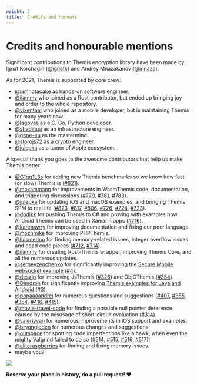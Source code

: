 ```yaml
---
weight: 3
title:  Credits and honours
---
```


# Credits and honourable mentions

Significant contributions to Themis encryption library have been made
by Ignat Korchagin ([@ignatk](https://github.com/ignatk))
and Andrey Mnazakanov ([@mnaza](https://www.github.com/mnaza)).

As for 2021, Themis is supported by core crew:

- [@iamnotacake](https://github.com/iamnotacake) as hands-on software engineer.
- [@ilammy](https://github.com/ilammy) who joined as a Rust contributor,
  but ended up bringing joy and order to the whole repository.
- [@vixentael](https://github.com/vixentael) who joined as a mobile developer,
  but is maintaining Themis for many years now.
- [@lagovas](https://github.com/Lagovas) as a C, Go, Python developer.
- [@shadinua](https://github.com/shadinua) as an infrastructure engineer.
- [@gene-eu](https://github.com/gene-eu) as the mastermind.
- [@storojs72](https://github.com/storojs72) as a crypto engineer.
- [@julepka](https://github.com/julepka) as a tamer of Apple ecosystem.

A special thank you goes to the awesome contributors that help us make Themis better:

- [@G1gg1L3s](https://github.com/G1gg1L3s) for adding new Themis benchmarks so we know how fast (or slow) Themis is ([#821](https://github.com/cossacklabs/themis/pull/821)).
- [@maxammann](https://github.com/maxammann) for improvements in WasmThemis code, documentation, and triggering discussions ([#779](https://github.com/cossacklabs/themis/issues/779), [#781](https://github.com/cossacklabs/themis/pull/781), [#783](https://github.com/cossacklabs/themis/pull/783)).
- [@julepka](https://github.com/julepka) for updating iOS and macOS examples, and bringing Themis SPM to real life ([#823](https://github.com/cossacklabs/themis/pull/823), [#817](https://github.com/cossacklabs/themis/pull/817), [#806](https://github.com/cossacklabs/themis/pull/806), [#726](https://github.com/cossacklabs/themis/pull/726), [#724](https://github.com/cossacklabs/themis/pull/724), [#723](https://github.com/cossacklabs/themis/pull/723)).
- [@dodikk](https://github.com/dodikk) for pushing Themis to C# and proving with examples how Android Themis can be used in Xamarin apps ([#716](https://github.com/cossacklabs/themis/issues/716)).
- [@karenswry](https://github.com/karenswry) for improving documentation and fixing our poor language.
- [@mozhmike](https://github.com/mozhmike) for improving PHPThemis.
- [@luismerino](https://github.com/luismerino) for finding memory-related issues, integer overflow issues and dead code pieces ([#712](https://github.com/cossacklabs/themis/pull/712), [#714](https://github.com/cossacklabs/themis/pull/714)).
- [@ilammy](https://github.com/ilammy) for creating Rust-Themis wrapper,
  improving Themis Core, and all the numerous updates.
- [@sergeyzenchenko](https://github.com/sergeyzenchenko) for significantly improving
  the [Secure Mobile websocket example](https://github.com/cossacklabs/mobile-websocket-example)
  ([#4](https://github.com/cossacklabs/mobile-websocket-example/pull/4)).
- [@deszip](https://github.com/deszip) for improving
  JsThemis ([#326](https://github.com/cossacklabs/themis/pull/326))
  and ObjCThemis ([#354](https://github.com/cossacklabs/themis/pull/354)).
- [@Dimdron](https://github.com/Dimdron) for significantly improving
  [Themis examples for Java and Android](https://github.com/cossacklabs/themis-java-examples)
  ([#3](https://github.com/cossacklabs/themis-java-examples/pull/3)).
- [@popaaaandrei](https://github.com/popaaaandrei) for numerous questions and suggestions
  ([#407](https://github.com/cossacklabs/themis/pull/407),
   [#355](https://github.com/cossacklabs/themis/pull/355),
   [#354](https://github.com/cossacklabs/themis/pull/354),
   [#416](https://github.com/cossacklabs/themis/pull/416),
   [#415](https://github.com/cossacklabs/themis/pull/415)).
- [@movie-travel-code](https://github.com/movie-travel-code) for finding
  a possible null pointer deference caused by the misusage of short-circuit evaluation
  ([#314](https://github.com/cossacklabs/themis/pull/314)).
- [@valeriyvan](https://github.com/valeriyvan) for numerous improvements in iOS support and examples.
- [@bryongloden](https://github.com/bryonglodencissp) for numerous changes and suggestions.
- [@outspace](https://github.com/outspace) for spotting code imperfections like a hawk,
  when even the mighty Valgrind failed to do so
  ([#514](https://github.com/cossacklabs/themis/issues/514),
   [#515](https://github.com/cossacklabs/themis/issues/515),
   [#516](https://github.com/cossacklabs/themis/issues/516),
   [#517](https://github.com/cossacklabs/themis/issues/517))!
- [@eliteraspberries](https://github.com/eliteraspberries) for finding and fixing memory issues.
- maybe you?

![](/files/wiki/Themis-contributors-projects-thank-you.png)

**Reserve your place in history, do a pull request! ❤️**
